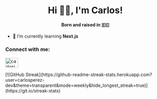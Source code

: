 <h1 align="center">Hi 👋🏼, I'm Carlos!</h1>
<h4 align="center">Born and raised in 🇪🇨</h4>

- 🌱 I’m currently learning **Next.js**
  
<h3 align="left">Connect with me:</h3>
<p align="left">
  <a href="https://linkedin.com/in/carlosjperezv" target="blank"><img align="center" src="https://raw.githubusercontent.com/rahuldkjain/github-profile-readme-generator/master/src/images/icons/Social/linked-in-alt.svg" alt="carlosjperezv" height="30" width="40" /></a>
</p>
<p>
 [![GitHub Streak](https://github-readme-streak-stats.herokuapp.com?user=carlosperez-dev&theme=transparent&mode=weekly&hide_longest_streak=true)](https://git.io/streak-stats)
</p>
